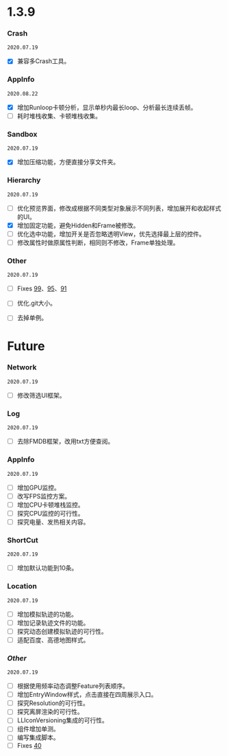# 1.3.9

### **Crash**

`2020.07.19`
* [x] 兼容多Crash工具。

### **AppInfo**

`2020.08.22`
* [x] 增加Runloop卡顿分析，显示单秒内最长loop、分析最长连续丢帧。
* [ ] 耗时堆栈收集、卡顿堆栈收集。

### **Sandbox**

`2020.07.19`
* [x] 增加压缩功能，方便直接分享文件夹。

### **Hierarchy**

`2020.07.19`
* [ ] 优化预览界面，修改成根据不同类型对象展示不同列表，增加展开和收起样式的UI。
* [x] 增加固定功能，避免Hidden和Frame被修改。
* [ ] 优化选中功能，增加开关是否忽略透明View，优先选择最上层的控件。
* [ ] 修改属性时做原属性判断，相同则不修改，Frame单独处理。

### **Other**

`2020.07.19`
* [ ] Fixes [99](https://github.com/HDB-Li/LLDebugTool/issues/99)、[95](https://github.com/HDB-Li/LLDebugTool/issues/95)、[91](https://github.com/HDB-Li/LLDebugTool/issues/91)
* [ ] 优化.git大小。
* [ ] 去掉单例。


# Future

### **Network**

`2020.07.19`
* [ ] 修改筛选UI框架。

### **Log**

`2020.07.19`
* [ ] 去除FMDB框架，改用txt方便查阅。

### **AppInfo**

`2020.07.19`
* [ ] 增加GPU监控。
* [ ] 改写FPS监控方案。
* [ ] 增加CPU卡顿堆栈监控。
* [ ] 探究CPU监控的可行性。
* [ ] 探究电量、发热相关内容。

### **ShortCut**

`2020.07.19`
* [ ] 增加默认功能到10条。

### **Location**

`2020.07.19`
* [ ] 增加模拟轨迹的功能。
* [ ] 增加记录轨迹文件的功能。
* [ ] 探究动态创建模拟轨迹的可行性。
* [ ] 适配百度、高德地图样式。

### *Other*

`2020.07.19`
* [ ] 根据使用频率动态调整Feature列表顺序。
* [ ] 增加EntryWindow样式，点击直接在四周展示入口。
* [ ] 探究Resolution的可行性。
* [ ] 探究离屏渲染的可行性。
* [ ] LLIconVersioning集成的可行性。
* [ ] 组件增加单测。
* [ ] 编写集成脚本。
* [ ] Fixes [40](https://github.com/HDB-Li/LLDebugTool/issues/49)
